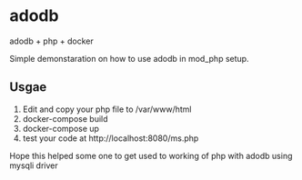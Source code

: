 # adodb
adodb + php + docker

Simple demonstaration on how to use adodb in mod_php setup.

## Usgae
1. Edit and copy your php file to /var/www/html
2. docker-compose build
3. docker-compose up
4. test your code at http://localhost:8080/ms.php


Hope this helped some one to get used to working of php with adodb using mysqli driver
